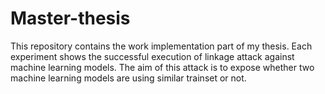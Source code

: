 # Master-thesis
This repository contains the work implementation part of my thesis. Each experiment shows the successful execution of linkage attack against machine learning models. The aim of this attack is to expose whether two machine learning models are using similar trainset or not. 
